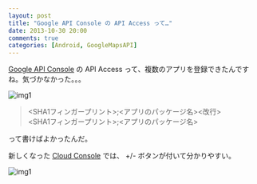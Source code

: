 ```yaml
---
layout: post
title: "Google API Console の API Access って…"
date: 2013-10-30 20:00
comments: true
categories: [Android, GoogleMapsAPI]
---
```

[Google API Console](https://code.google.com/apis/console/) の API Access って、複数のアプリを登録できたんですね。気づかなかった。。。
<!--more-->
![img1](https://dl.dropboxusercontent.com/u/264530/qiita/multi_apps_in_google_api_console_01.png)

>\<SHA1フィンガープリント>;<アプリのパッケージ名><改行><br/>
>\<SHA1フィンガープリント>;<アプリのパッケージ名>

って書けばよかったんだ。

新しくなった [Cloud Console](https://cloud.google.com/console) では、 +/- ボタンが付いて分かりやすい。

![img1](https://dl.dropboxusercontent.com/u/264530/qiita/multi_apps_in_google_api_console_02.png)

